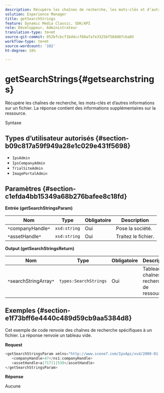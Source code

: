 ```yaml
---
description: Récupère les chaînes de recherche, les mots-clés et d’autres informations sur un fichier. La réponse contient des informations supplémentaires sur la ressource.
solution: Experience Manager
title: getSearchStrings
feature: Dynamic Media Classic, SDK/API
role: Développeur, Administrateur
translation-type: tm+mt
source-git-commit: 052bfcbcf1bd4ccf60afa7e3325bf58dd07cba85
workflow-type: tm+mt
source-wordcount: '102'
ht-degree: 16%

---
```



# getSearchStrings{#getsearchstrings}

Récupère les chaînes de recherche, les mots-clés et d’autres informations sur un fichier. La réponse contient des informations supplémentaires sur la ressource.

Syntaxe

## Types d’utilisateur autorisés {#section-b09c817a59f949a28e1c029e431f5698}

* `IpsAdmin`
* `IpsCompanyAdmin`
* `TrialSiteAdmin`
* `ImagePortalAdmin`

## Paramètres {#section-c1efda4bb15349a68b276bafee8c18fd}

**Entrée (getSearchStringsParam)**

| Nom | Type | Obligatoire | Description |
|---|---|---|---|
| `*`companyHandle`*` | `xsd:string` | Oui | Pose la société. |
| `*`assetHandle`*` | `xsd:string` | Oui | Traitez le fichier. |

**Output (getSearchStringsReturn)**

| Nom | Type | Obligatoire | Description |
|---|---|---|---|
| `*`searchStringArray`*` | `types:SearchStrings` | Oui | Tableau de chaînes de recherche de ressources. |

## Exemples {#section-e1f73bff6e4440c489d59cb9aa5384d8}

Cet exemple de code renvoie des chaînes de recherche spécifiques à un fichier. La réponse renvoie un tableau vide.

**Request**

```java
<getSearchStringsParam xmlns="http://www.scene7.com/IpsApi/xsd/2008-01-15">
   <companyHandle>47</ns1:companyHandle>
   <assetHandle>a|717|1|530</assetHandle>
</getSearchStringsParam>
```

**Réponse**

Aucune
